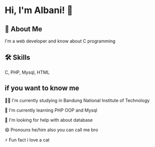 # Hi, I'm Albani! 👋

## 🚀 About Me
I'm a web developer and know about C programming

## 🛠 Skills
C, PHP, Mysql, HTML

## if you want to know me
👩‍💻 I'm currently studying in Bandung National Institute of Technology

🧠 I'm currently learning PHP OOP and Mysql

🤔 I'm looking for help with about database

😄 Pronouns he/him also you can call me bro

⚡️ Fun fact i love a cat
